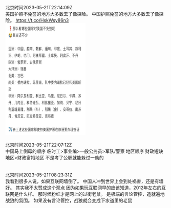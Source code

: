 北京时间2023-05-21T22:14:09Z<br>美国护照不免签的地方大多数去了像探险。
中国护照免签的地方大多数去了像探险。 https://t.co/HskWsy86n3<br><img src='/temp/image/2023/u-Month-5/1660287870639435776_0.jpg' width='250' height='350'><br><br>北京时间2023-05-21T22:07:12Z<br>中国马上倒霉的顺序
临时工&gt;事业编&gt;一般公务员&gt;军队/警察
地区顺序
财政短缺地区&gt;财政富裕地区
不是考了公职就能躲过一劫的<br><br><br>北京时间2023-05-21T08:23:31Z<br>我看到很多人说，如果互联网墙倒了。
中国人冲到世界上会到处祸害，还是有墙好。
其实我不太赞成这个观点
因为如果玩互联网早的应该知道，2012年左右的互联网是什么样。
那时候粉红才是网上的过街老鼠。
是极端的言论管控，造就遍地战狼的氛围。
如果没有言论管控，战狼就会变成下水道里的老鼠<br><br><br>